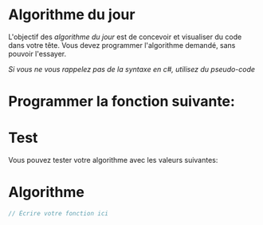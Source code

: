 # Algorithme du jour
L'objectif des *algorithme du jour* est de concevoir et visualiser du code dans votre tête.  Vous devez programmer l'algorithme demandé, sans pouvoir l'essayer.

*Si vous ne vous rappelez pas de la syntaxe en c#, utilisez du pseudo-code*

# Programmer la fonction suivante:


# Test
Vous pouvez tester votre algorithme avec les valeurs suivantes:


# Algorithme
```c#
// Écrire votre fonction ici

```